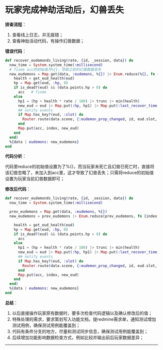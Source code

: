 # 玩家完成神劫活动后，幻兽丢失

**排查流程**：

1. 查看线上日志，并无报错；
2. 查看神劫活动代码，有操作幻兽数据；

**错误代码**：

```elixir
def recover_eudemonds_living(rate, {id, _session, data}) do
  now_time = System.system_time(:millisecond)
  # fixme acc的初始值为%{}，导致之前的幻兽数据丢失
  new_eudemons = Map.get(data, :eudemons, %{}) |> Enum.reduce(%{}, fn {index, eud}, acc ->
    health = get_eud_health(eud)
    hp = Map.get(eud, :hp, 0)
    if is_dead?(eud) && (data.points.hp > 0) do
      acc   # fixme
    else
      hp1 = (hp + health * rate / 100) |> trunc |> min(health)
      new_eud = eud |> Map.put(:hp, hp1) |> Map.put(:last_recover_time, now_time)
      ## notify events
      if Map.has_key?(eud, :slot) do
        Router.route(data.scene, {:eudemon_prop_changed, id, eud.slot, %{hp: hp1}})
      end
      Map.put(acc, index, new_eud)
    end
  end)
  %{data | eudemons: new_eudemons}
end
```

**代码分析**：

代码里reduce的初始值设置为了%{}，而当玩家未死亡且幻兽已死亡时，直接将该幻兽忽略了，未加入到acc里，这才导致了幻兽丢失；只需将reduce的初始值设置为玩家当前幻兽数据即可；

**修改后代码**：

```elixir
def recover_eudemonds_living(rate, {id, _session, data}) do
  now_time = System.system_time(:millisecond)

  prev_eudemons = Map.get(data, :eudemons, %{})
  new_eudemons = prev_eudemons |> Enum.reduce(prev_eudemons, fn {index, eud}, acc ->

    health = get_eud_health(eud)
    hp = Map.get(eud, :hp, 0)
    if is_dead?(eud) && (data.points.hp > 0) do
      acc
    else
      hp1 = (hp + health * rate / 100) |> trunc |> min(health)
      new_eud = eud |> Map.put(:hp, hp1) |> Map.put(:last_recover_time, now_time)
      ## notify events
      if Map.has_key?(eud, :slot) do
        Router.route(data.scene, {:eudemon_prop_changed, id, eud.slot, %{hp: hp1}})
      end
      Map.put(acc, index, new_eud)
    end
  end)
  %{data | eudemons: new_eudemons}
end
```

**总结**：

1. 以后直接操作玩家原有数据时，要多次检查代码逻辑以及确认修改后的值；
2. 特殊处理的需求，要求策划写入功能文档，提redmine需求单，通知测试增加测试用例，确保测试用例能覆盖到；
3. 代码有条件分支的地方，尽量和测试同步信息，确保测试用例能覆盖到；
4. 后续增加功能影响数据检查方式，例如比较并输出前后玩家数据差异；

---
